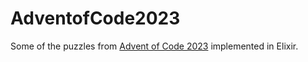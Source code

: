 # AdventofCode2023

Some of the puzzles from [Advent of Code 2023](https://adventofcode.com) implemented in Elixir.
